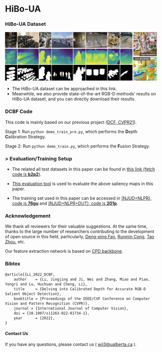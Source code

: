 # HiBo-UA

### HiBo-UA Dataset
![avatar](https://github.com/jiwei0921/HiBo-UA/blob/main/HiBo.png)  

+ The HiBo-UA dataset can be approached in this link.
+ Meanwhile, we also provide state-of-the-art RGB-D methods' results on HiBo-UA dataset, and you can directly download their results.



### DCBF Code
This code is mainly based on our previous project ([DCF, CVPR21](https://github.com/jiwei0921/DCF)).

Stage 1: Run ```python demo_train_pre.py```, which performs the **D**epth **C**alibration Strategy.

Stage 2: Run ```python demo_train.py```, which performs the **F**usion Strategy.


### > Evaluation/Training Setup

+ The related all test datasets in this paper can be found in [this link (fetch code is **b2p2**)](https://pan.baidu.com/s/1sx1En1ecNyDf12jNGFeYZQ).
+ [This evaluation tool](https://github.com/jiwei0921/Saliency-Evaluation-Toolbox) is used to evaluate the above saliency maps in this paper.

+ The training set used in this paper can be accessed in [(NJUD+NLPR), code is **76gu**](https://pan.baidu.com/s/1sNxe3Szu7O_Qci1OGmKIKQ) and [(NJUD+NLPR+DUT), code is **201p**](https://pan.baidu.com/s/19aiosd_73VGMg7PB7HJzww).



### Acknowledgement

We thank all reviewers for their valuable suggestions. At the same time, thanks to the large number of researchers contributing to the development of open source in this field, particularly, [Deng-ping Fan](http://dpfan.net), [Runmin Cong](https://rmcong.github.io), [Tao Zhou](https://taozh2017.github.io), etc.

Our feature extraction network is based on [CPD backbone](https://github.com/wuzhe71/CPD).

### Bibtex
```
@article{{Li_2022_DCBF,
    author    = {Li, Jingjing and Ji, Wei and Zhang, Miao and Piao, Yongri and Lu, Huchuan and Cheng, Li},
    title     = {Delving into Calibrated Depth for Accurate RGB-D Salient Object Detection},
    booktitle = {Proceedings of the IEEE/CVF Conference on Computer Vision and Pattern Recognition (CVPR)},
    journal = {International Journal of Computer Vision},
    doi = {10.1007/s11263-022-01734-1},
    year      = {2022},
}
```

#### Contact Us
If you have any questions, please contact us ( wji3@ualberta.ca ).
